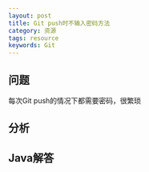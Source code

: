 ```yaml
---
layout: post
title: Git push时不输入密码方法
category: 资源
tags: resource
keywords: Git
---
```


## 问题
 每次Git push的情况下都需要密码，很繁琐
## 分析

## Java解答
